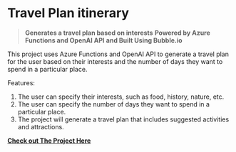 # Travel Plan itinerary

>**Generates a travel plan based on interests**
>**Powered by Azure Functions and OpenAI API**
>**and Built Using Bubble.io**

This project uses Azure Functions and OpenAI API to generate a travel plan for the user based on their interests and the number of days they want to spend in a particular place.

Features:
1. The user can specify their interests, such as food, history, nature, etc.
2. The user can specify the number of days they want to spend in a particular place.
3. The project will generate a travel plan that includes suggested activities and attractions.

**[Check out The Project Here](https://harshvashisth-12856.bubbleapps.io/version-test/?debug_mode=true)**
